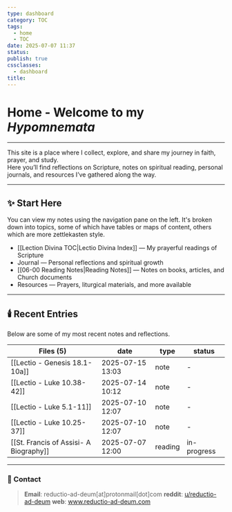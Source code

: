 ```yaml
---
type: dashboard
category: TOC
tags:
  - home
  - TOC
date: 2025-07-07 11:37
status: 
publish: true
cssclasses:
  - dashboard
title:
---
```

# Home - Welcome to my **_Hypomnemata_**
----

This site is a place where I collect, explore, and share my journey in faith, prayer, and study.  
Here you’ll find reflections on Scripture, notes on spiritual reading, personal journals, and resources I’ve gathered along the way.

---

## ✨ Start Here
You can view my notes using the navigation pane on the left.  It's broken down into topics, some of which have tables or maps of content, others which are more zettlekasten style.
- [[Lection Divina TOC|Lectio Divina Index]] — My prayerful readings of Scripture
- Journal — Personal reflections and spiritual growth
- [[06-00 Reading Notes|Reading Notes]] — Notes on books, articles, and Church documents
- Resources — Prayers, liturgical materials, and more available 

---

## 🕯️ Recent Entries

Below are some of my most recent notes and reflections.

|Files (5)|date|type|status|
|---|---|---|---|
|[[Lectio - Genesis 18.1-10a]]|2025-07-15 13:03|note|-|
|[[Lectio - Luke 10.38-42]]|2025-07-14 10:12|note|-|
|[[Lectio - Luke 5.1-11]]|2025-07-10 12:07|note|-|
|[[Lectio - Luke 10.25-37]]|2025-07-10 12:07|note|-|
|[[St. Francis of Assisi- A Biography]]|2025-07-07 12:00|reading|in-progress|

---
### 📨 Contact

> **Email**:  reductio-ad-deum[at]protonmail[dot]com
> **reddit**: [u/reductio-ad-deum](https://www.reddit.com/user/reductio-ad-deum/)
> **web**:  www.reductio-ad-deum.com